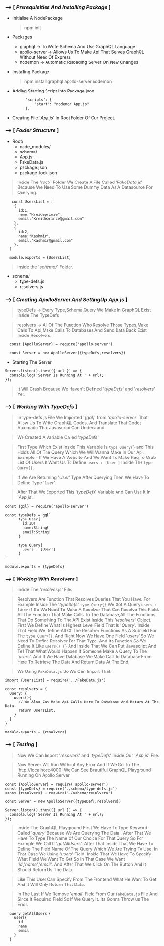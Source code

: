 ### --> [ _Prerequisities And Installing Package_ ]

- Initialise A NodePackage

  > npm init

- Packages

  - graphql -> To Write Schema And Use GraphQL Language
  - apollo-server -> Allows Us To Make Api That Serves GraphQL Without Need Of Express
  - nodemon -> Automatic Reloading Server On New Changes

- Installing Package

  > npm install graphql apollo-server nodemon

- Adding Starting Script Into Package.json

  ```
        "scripts": {
            "start": "nodemon App.js"
        },
  ```

- Creating File '_App.js_' In Root Folder Of Our Project.

### --> [ _Folder Structure_ ]

- Root/
  - node_modules/
  - schema/
  - App.js
  - FakeData.js
  - package.json
  - package-lock.json

> Inside The '_root/_' Folder We Create A File Called '_FakeData.js_' Because We Need To Use Some Dummy Data As A Datasource For Querying.

```
   const UsersList = [
    {
      id:1,
      name:"Kreideprinze",
      email:"Kreideprinze@gmail.com"
    },
    {
      id:2,
      name:"Kashmir",
      email:"Kashmir@gmail.com"
    },
  ]

  module.exports = {UsersList}
```

> inside the '_schema/_' Folder.

- schema/
  - type-defs.js
  - resolvers.js

### --> [ _Creating ApolloServer And SettingUp App.js_ ]

> typeDefs -> Every Type,Schema,Query We Make In GraphQL Exist Inside The TypeDefs

> resolvers -> All Of The Function Who Resolve Those Types,Make Calls To Api,Make Calls To Databases And Send Data Back Exist Inside Resolvers.

```
  const {ApolloServer} = require('apollo-server')

  const Server = new ApolloServer({typeDefs,resolvers})
```

- Starting The Server

```
Server.listen().then(({ url }) => {
  console.log('Server Is Running At ' + url);
});
```

> It Will Crash Because We Haven't Defined '_typeDefs_' and '_resolvers_' Yet.

### --> [ _Working With TypeDefs_ ]

> In type-defs.js File We Imported '_{gql}_' from '_apollo-server_' That Allow Us To Write GraphQL Codes. And Translate That Codes Automatic That Javascript Can Understand.

> We Created A Variable Called '_typeDefs_'

> First Type Which Exist Inside This Variable Is `type Query{}` and This Holds All Of The Query Which We Will Wanna Make In Our Api. Example - If We Have A Website And We Want To Make Req To Grab List Of Users It Want Us To Define `users : [User!]` Inside The `type Query{}`.

> If We Are Returning '_User_' Type After Querying Then We Have To Define Type '_User_'.

> After That We Exported This '_typeDefs_' Variable And Can Use It In '_App.js_'.

```
const {gql} = require('apollo-server')

const typeDefs = gql`
      type User{
        id:ID!
        name:String!
        email:String!
      }

      type Query{
        users : [User!]
      }
`

module.exports = {typeDefs}
```

### --> [ _Working With Resolvers_ ]

> Inside The '_resolver.js_' File.

> Resolvers Are Function That Resolves Queries That You Have. For Example Inside The '_typeDefs_' `type Query{}` We Got A Query `users : [User!]` So We Need To Make A Resolver That Can Resolve This Field. All The Function That Make Calls To The Database,All The Functions That Do Something To The API Exist Inside This '_resolvers_' Object. First We Define What Is Highest Level Field That Is '_Query_'. Inside That Field We Define All Of The Resolver Functions As A Subfield For The `type Query{}`. And Right Now We Have One Field '_users_' So We Need To Define Resolver For That Type. And Its Function So We Define It Like `users() {}` And Inside That We Can Put Javascript And Tell That What Would Happen If Someone Make A Query To The '_users_'. And If We Have Database We Make Call To Database From Here To Retrieve The Data And Return Data At The End.

> We Using `FakeData.js` So We Can Import That.

```
import {UsersList} = require('../FakeData.js')

const resolvers = {
  Query: {
    users(){
      // We Also Can Make Api Calls Here To Database And Return At The Data.
      return UsersList;
    }
  }
}

module.exports = {resolvers}
```

### --> [ _Testing_ ]

> Now We Can Import '_resolvers_' and '_typeDefs_' Inside Our '_App.js_' File.

> Now Server Will Run Without Any Error And If We Go To The 'http://localhost:4000' We Can See Beautiful GraphQL Playground Running On Apollo Server.

```
const {ApolloServer} = require('apollo-server')
const {typeDefs} = require('./schema/type-defs.js')
const {resolvers} = require('./schema/resolvers')

const Server = new ApolloServer({typeDefs,resolvers})

Server.listen().then(({ url }) => {
  console.log('Server Is Running At ' + url);
});
```

> Inside The GraphQL Playground First We Have To Type Keyword Called '_query_' Because We Are Querying The Data . After That We Have To Type The Name Of Our Choice For That Query So For Example We Call It '_getAllUsers_'. After That Inside That We Have To Define The Field Name Of The Query Which We Are Trying To Use. In That Case We Using '_users_' Field. Inside That We Have To Specify What Field We Want To Get So In That Case We Want '_id_','_name_','_email_'. And After That We Click On The Button And It Should Return Us The Data.

> Like This User Can Specify From The Frontend What He Want To Get And It Will Only Return That Data.

> In The Last If We Remove '_email_' Field From Our `FakeData.js` File And Since It Required Field So If We Query It. Its Gonna Throw us The Error.

```
  query getAllUsers {
    users{
      id
      name
      email
    }
  }
```
